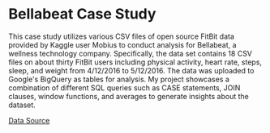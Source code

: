 # Bellabeat Case Study
This case study utilizes various CSV files of open source FitBit data provided by Kaggle user Mobius to conduct analysis for Bellabeat, a wellness technology company. Specifically, the data set contains 18 CSV files on about thirty FitBit users including physical activity, heart rate, steps, sleep, and weight from 4/12/2016 to 5/12/2016. The data was uploaded to Google's BigQuery as tables for analysis. 
My project showcases a combination of different SQL queries such as CASE statements, JOIN clauses, window functions, and averages to generate insights about the dataset.

[Data Source](https://www.kaggle.com/datasets/arashnic/fitbit)
